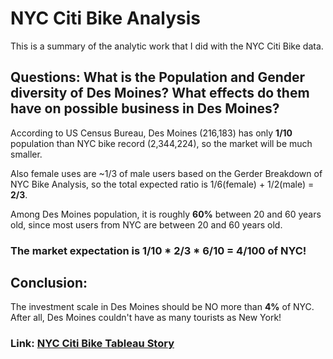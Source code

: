 # NYC Citi Bike Analysis 

This is a summary of the analytic work that I did with the NYC Citi Bike data.

## Questions: What is the Population and Gender diversity of Des Moines? What effects do them have on possible business in Des Moines? 

According to US Census Bureau, Des Moines (216,183) has only **1/10** population than NYC bike record (2,344,224), 
so the market will be much smaller. <br>

Also female uses are ~1/3 of male users based on the Gerder Breakdown of NYC Bike Analysis, so the total expected ratio is 1/6(female) + 1/2(male) = **2/3**.

Among Des Moines population, it is roughly **60%** between 20 and 60 years old, since most users from NYC are between 20 and 60 years old.
### The market expectation is 1/10 * 2/3 * 6/10 = **4/100** of NYC!


## Conclusion:

The investment scale in Des Moines should be NO more than **4%** of NYC.
After all, Des Moines couldn't have as many tourists as New York!

### Link: [NYC Citi Bike Tableau Story](https://public.tableau.com/profile/ping.lin7217#!/vizhome/CitiBike_15869995960370/Story1?publish=yes)
